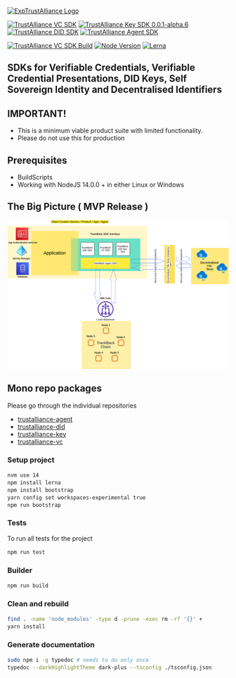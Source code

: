 [![ExpTrustAlliance Logo](https://avatars.githubusercontent.com/u/95656833?s=100)](https://trustalliance.co.nz/)

[![TrustAlliance VC SDK](https://img.shields.io/badge/trustalliance--vc-0.0.1--alpha-blue)](https://github.com/trustalliance-blockchain/trustalliance-verifiable/tree/main/packages/trustalliance-vc)
[![TrustAlliance Key SDK 0.0.1-alpha.6](https://img.shields.io/badge/trustalliance--key-0.0.1--alpha-green)](https://github.com/trustalliance-blockchain/trustalliance-verifiable/tree/main/packages/trustalliance-key)
[![TrustAlliance DID SDK](https://img.shields.io/badge/trustalliance--did-0.0.1--alpha-9cf)](https://github.com/trustalliance-blockchain/trustalliance-verifiable/tree/main/packages/trustalliance-did)
[![TrustAlliance Agent SDK](https://img.shields.io/badge/trustalliance--trustalliance--agent-0.0.1--alpha-yellow)](https://github.com/trustalliance-blockchain/trustalliance-verifiable/tree/main/packages/trustalliance-agent)

[![TrustAlliance VC SDK Build](https://img.shields.io/badge/build-pass-blueviolet)](https://github.com/trustalliance-blockchain/trustalliance-verifiable/tree/main/packages)
[![Node Version](https://img.shields.io/badge/nodejs-14.0.0+-8ca)](https://nodejs.org/es/blog/release/v14.0.0)
[![Lerna](https://img.shields.io/badge/maintained%20with-lerna-cc00ff.svg)](https://lerna.js.org/)

## SDKs for Verifiable Credentials, Verifiable Credential Presentations, DID Keys, Self Sovereign Identity and Decentralised Identifiers

## IMPORTANT! 
* This is a minimum viable product suite with limited functionality.
* Please do not use this for production

## Prerequisites
* BuildScripts 
* Working with NodeJS 14.0.0 + in either Linux or Windows

## The Big Picture ( MVP Release )
![Architecture](Architecture.png)

## Mono repo packages
Please go through the individual repositories 
* [trustalliance-agent](./packages/trustalliance-agent)
* [trustalliance-did](./packages/trustalliance-did)
* [trustalliance-key](./packages/trustalliance-key)
* [trustalliance-vc](./packages/trustalliance-vc)


### Setup project
```bash
nvm use 14
npm install lerna
npm install bootstrap
yarn config set workspaces-experimental true
npm run bootstrap
```

### Tests
To run all tests for the project

```bash
npm run test
```

### Builder

```bash
npm run build
```

### Clean and rebuild
```bash
find . -name 'node_modules' -type d -prune -exec rm -rf '{}' +
yarn install
```
### Generate documentation
```bash
sudo npm i -g typedoc # needs to do only once
typedoc --darkHighlightTheme dark-plus --tsconfig ./tsconfig.json
```